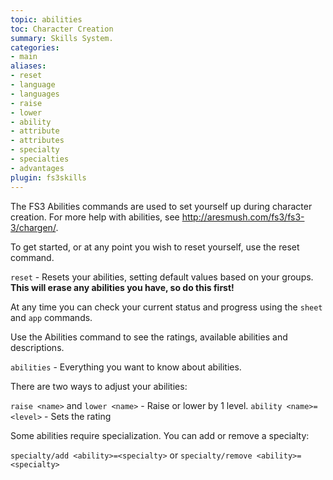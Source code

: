 ```yaml
---
topic: abilities
toc: Character Creation
summary: Skills System.
categories:
- main
aliases:
- reset
- language
- languages
- raise
- lower
- ability
- attribute
- attributes
- specialty
- specialties
- advantages
plugin: fs3skills
---
```

The FS3 Abilities commands are used to set yourself up during character creation.  For more help with abilities, see http://aresmush.com/fs3/fs3-3/chargen/.

To get started, or at any point you wish to reset yourself, use the reset command.

`reset` - Resets your abilities, setting default values based on your groups.
         **This will erase any abilities you have, so do this first!**

At any time you can check your current status and progress using the `sheet` and `app` commands.

Use the Abilities command to see the ratings, available abilities and descriptions.

`abilities` - Everything you want to know about abilities.

There are two ways to adjust your abilities:   

`raise <name>` and `lower <name>` - Raise or lower by 1 level.
`ability <name>=<level>` - Sets the rating

Some abilities require specialization.  You can add or remove a specialty:

`specialty/add <ability>=<specialty>` or `specialty/remove <ability>=<specialty>`